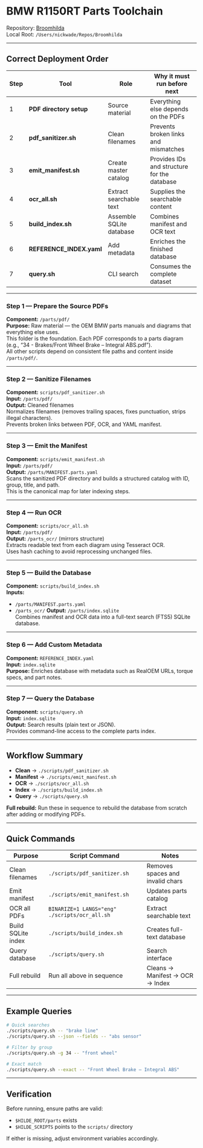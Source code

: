 # BMW R1150RT Parts Toolchain

Repository: [Broomhilda](https://github.com/ranjef420/Broomhilda)  
Local Root: `/Users/nickwade/Repos/Broomhilda`

---

## Correct Deployment Order

| Step | Tool                    | Role                    | Why it must run before next                        |
|------|--------------------------|--------------------------|----------------------------------------------------|
| 1    | **PDF directory setup**  | Source material          | Everything else depends on the PDFs                |
| 2    | **pdf_sanitizer.sh**     | Clean filenames          | Prevents broken links and mismatches               |
| 3    | **emit_manifest.sh**     | Create master catalog    | Provides IDs and structure for the database        |
| 4    | **ocr_all.sh**           | Extract searchable text  | Supplies the searchable content                    |
| 5    | **build_index.sh**       | Assemble SQLite database | Combines manifest and OCR text                     |
| 6    | **REFERENCE_INDEX.yaml** | Add metadata             | Enriches the finished database                     |
| 7    | **query.sh**             | CLI search               | Consumes the complete dataset                      |

---

### Step 1 — Prepare the Source PDFs
**Component:** `/parts/pdf/`  
**Purpose:** Raw material — the OEM BMW parts manuals and diagrams that everything else uses.  
This folder is the foundation. Each PDF corresponds to a parts diagram (e.g., “34 - Brakes/Front Wheel Brake – Integral ABS.pdf”).  
All other scripts depend on consistent file paths and content inside `/parts/pdf/`.

---

### Step 2 — Sanitize Filenames
**Component:** `scripts/pdf_sanitizer.sh`  
**Input:** `/parts/pdf/`  
**Output:** Cleaned filenames  
Normalizes filenames (removes trailing spaces, fixes punctuation, strips illegal characters).  
Prevents broken links between PDF, OCR, and YAML manifest.

---

### Step 3 — Emit the Manifest
**Component:** `scripts/emit_manifest.sh`  
**Input:** `/parts/pdf/`  
**Output:** `/parts/MANIFEST.parts.yaml`  
Scans the sanitized PDF directory and builds a structured catalog with ID, group, title, and path.  
This is the canonical map for later indexing steps.

---

### Step 4 — Run OCR
**Component:** `scripts/ocr_all.sh`  
**Input:** `/parts/pdf/`  
**Output:** `/parts_ocr/` (mirrors structure)  
Extracts readable text from each diagram using Tesseract OCR.  
Uses hash caching to avoid reprocessing unchanged files.

---

### Step 5 — Build the Database
**Component:** `scripts/build_index.sh`  
**Inputs:**
- `/parts/MANIFEST.parts.yaml`
- `/parts_ocr/`
**Output:** `/parts/index.sqlite`  
Combines manifest and OCR data into a full-text search (FTS5) SQLite database.

---

### Step 6 — Add Custom Metadata
**Component:** `REFERENCE_INDEX.yaml`  
**Input:** `index.sqlite`  
**Purpose:** Enriches database with metadata such as RealOEM URLs, torque specs, and part notes.

---

### Step 7 — Query the Database
**Component:** `scripts/query.sh`  
**Input:** `index.sqlite`  
**Output:** Search results (plain text or JSON).  
Provides command-line access to the complete parts index.

---

## Workflow Summary

- **Clean** → `./scripts/pdf_sanitizer.sh`
- **Manifest** → `./scripts/emit_manifest.sh`
- **OCR** → `./scripts/ocr_all.sh`
- **Index** → `./scripts/build_index.sh`
- **Query** → `./scripts/query.sh`

**Full rebuild:** Run these in sequence to rebuild the database from scratch after adding or modifying PDFs.

---

## Quick Commands

| Purpose              | Script Command                         | Notes |
|----------------------|----------------------------------------|-------|
| Clean filenames      | `./scripts/pdf_sanitizer.sh`           | Removes spaces and invalid chars |
| Emit manifest        | `./scripts/emit_manifest.sh`           | Updates parts catalog |
| OCR all PDFs         | `BINARIZE=1 LANGS="eng" ./scripts/ocr_all.sh` | Extract searchable text |
| Build SQLite index   | `./scripts/build_index.sh`             | Creates full-text database |
| Query database       | `./scripts/query.sh`                   | Search interface |
| Full rebuild         | Run all above in sequence              | Cleans → Manifest → OCR → Index |

---

## Example Queries

```bash
# Quick searches
./scripts/query.sh -- "brake line"
./scripts/query.sh --json --fields -- "abs sensor"

# Filter by group
./scripts/query.sh -g 34 -- "front wheel"

# Exact match
./scripts/query.sh --exact -- "Front Wheel Brake – Integral ABS"
```

---

## Verification

Before running, ensure paths are valid:

- `$HILDE_ROOT/parts` exists  
- `$HILDE_SCRIPTS` points to the `scripts/` directory  

If either is missing, adjust environment variables accordingly.
